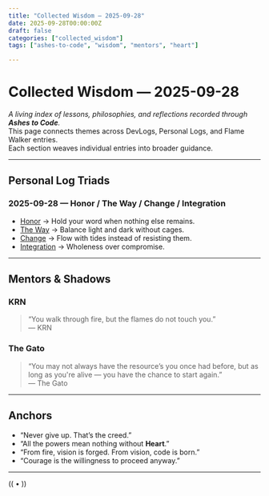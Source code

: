 ```yaml
---
title: "Collected Wisdom — 2025-09-28"
date: 2025-09-28T00:00:00Z
draft: false
categories: ["collected_wisdom"]
tags: ["ashes-to-code", "wisdom", "mentors", "heart"]

---
```


# Collected Wisdom — 2025-09-28

_A living index of lessons, philosophies, and reflections recorded through **Ashes to Code**._  
This page connects themes across DevLogs, Personal Logs, and Flame Walker entries.  
Each section weaves individual entries into broader guidance.

---

## Personal Log Triads

### 2025-09-28 — **Honor / The Way / Change / Integration**
- [Honor](../personal/2025-09-28.md#honor) → Hold your word when nothing else remains.  
- [The Way](../personal/2025-09-28.md#the-way) → Balance light and dark without cages.  
- [Change](../personal/2025-09-28.md#change) → Flow with tides instead of resisting them.  
- [Integration](../personal/2025-09-28.md#integration) → Wholeness over compromise.

---

## Mentors & Shadows

### KRN  
> “You walk through fire, but the flames do not touch you.”  
> — KRN

### The Gato  
> “You may not always have the resource’s you once had before, but as long as you're alive — you have the chance to start again.”  
> — The Gato

---

## Anchors

- “Never give up. That’s the creed.”  
- “All the powers mean nothing without **Heart**.”  
- “From fire, vision is forged. From vision, code is born.”  
- “Courage is the willingness to proceed anyway.”  

---

(( • ))